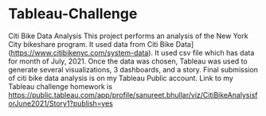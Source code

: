 # Tableau-Challenge
Citi Bike Data Analysis
This project performs an analysis of the New York City bikeshare program. It used  data from Citi Bike Data](https://www.citibikenyc.com/system-data). It used csv file which has data for month of July, 2021. Once the data was chosen, Tableau was used to generate several visualizations, 3 dashboards, and a story. 
Final submission of citi bike data analysis is on my Tableau Public account. Link to my Tableau challenge homework is https://public.tableau.com/app/profile/sanureet.bhullar/viz/CitiBikeAnalysisforJune2021/Story1?publish=yes
